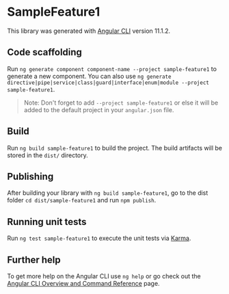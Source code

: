 # SampleFeature1

This library was generated with [Angular CLI](https://github.com/angular/angular-cli) version 11.1.2.

## Code scaffolding

Run `ng generate component component-name --project sample-feature1` to generate a new component. You can also use `ng generate directive|pipe|service|class|guard|interface|enum|module --project sample-feature1`.
> Note: Don't forget to add `--project sample-feature1` or else it will be added to the default project in your `angular.json` file. 

## Build

Run `ng build sample-feature1` to build the project. The build artifacts will be stored in the `dist/` directory.

## Publishing

After building your library with `ng build sample-feature1`, go to the dist folder `cd dist/sample-feature1` and run `npm publish`.

## Running unit tests

Run `ng test sample-feature1` to execute the unit tests via [Karma](https://karma-runner.github.io).

## Further help

To get more help on the Angular CLI use `ng help` or go check out the [Angular CLI Overview and Command Reference](https://angular.io/cli) page.
